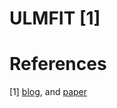 # ULMFIT [1]

# References
[1] [blog](http://nlp.fast.ai/classification/2018/05/15/introducting-ulmfit.html), and [paper](https://arxiv.org/pdf/1801.06146.pdf)
